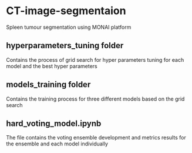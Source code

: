# CT-image-segmentaion
Spleen tumour segmentation using MONAI platform 

## hyperparameters_tuning folder 
Contains the process of grid search for hyper parameters tuning for each model and the best hyper parameters

## models_training folder 
Contains the training process for three different models based on the grid search

## hard_voting_model.ipynb
The file contains the voting ensemble development and metrics results for the ensemble and each model individually
